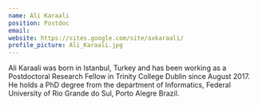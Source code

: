 ```yaml
---
name: Ali Karaali
position: Postdoc
email:
website: https://sites.google.com/site/axkaraali/
profile_picture: Ali_Karaali.jpg
---
```


Ali Karaali was born in Istanbul, Turkey and has been working as a Postdoctoral Research Fellow in Trinity College Dublin since August 2017. He holds a PhD degree from the department of Informatics, Federal University of Rio Grande do Sul, Porto Alegre Brazil.

